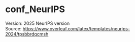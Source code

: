 # conf_NeurIPS
Version: 2025 NeurIPS version</br>
Source: https://www.overleaf.com/latex/templates/neurips-2024/tpsbbrdqcmsh
